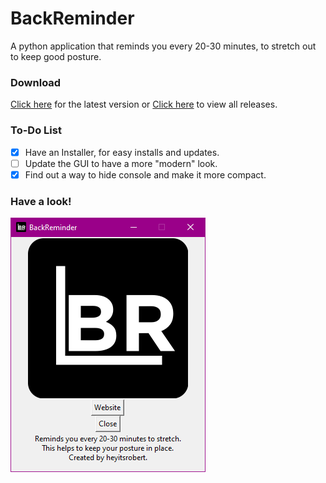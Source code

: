 # BackReminder

A python application that reminds you every 20-30 minutes, to stretch out to keep good posture.

### Download
[Click here](https://github.com/heyitsrobert/BackReminder/releases/download/v1.0.1/BackReminder_v1.0.1.exe) for the latest version or [Click here](https://github.com/heyitsrobert/BackReminder/releases) to view all releases.

### To-Do List
- [x] Have an Installer, for easy installs and updates.
- [ ] Update the GUI to have a more "modern" look.
- [x] Find out a way to hide console and make it more compact.

### Have a look!

![Example of BackReminder](https://raw.githubusercontent.com/heyitsrobert/BackReminder/master/.examples/example1.png)
